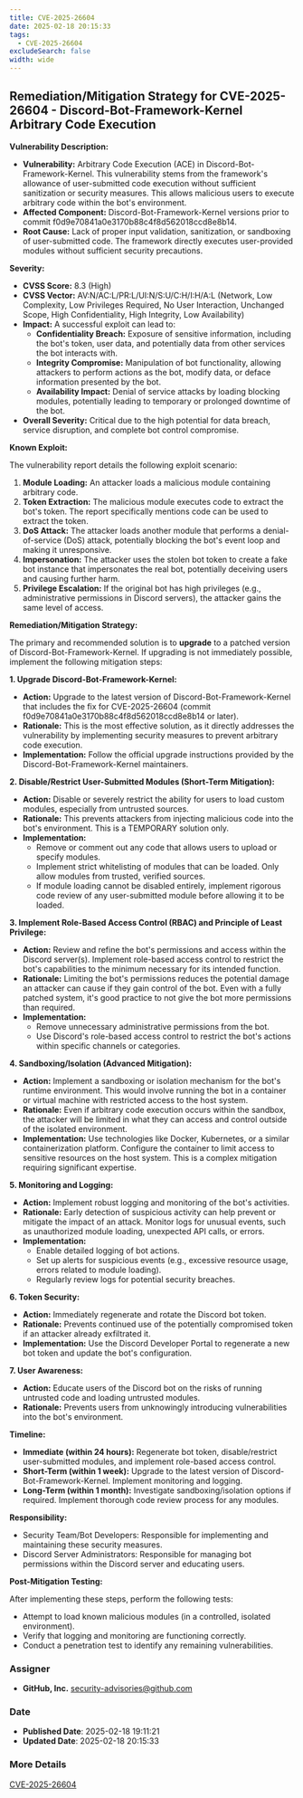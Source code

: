 ```yaml
---
title: CVE-2025-26604
date: 2025-02-18 20:15:33
tags:
  - CVE-2025-26604
excludeSearch: false
width: wide
---
```


## Remediation/Mitigation Strategy for CVE-2025-26604 - Discord-Bot-Framework-Kernel Arbitrary Code Execution

**Vulnerability Description:**

*   **Vulnerability:** Arbitrary Code Execution (ACE) in Discord-Bot-Framework-Kernel. This vulnerability stems from the framework's allowance of user-submitted code execution without sufficient sanitization or security measures. This allows malicious users to execute arbitrary code within the bot's environment.
*   **Affected Component:** Discord-Bot-Framework-Kernel versions prior to commit f0d9e70841a0e3170b88c4f8d562018ccd8e8b14.
*   **Root Cause:** Lack of proper input validation, sanitization, or sandboxing of user-submitted code.  The framework directly executes user-provided modules without sufficient security precautions.

**Severity:**

*   **CVSS Score:** 8.3 (High)
*   **CVSS Vector:** AV:N/AC:L/PR:L/UI:N/S:U/C:H/I:H/A:L  (Network, Low Complexity, Low Privileges Required, No User Interaction, Unchanged Scope, High Confidentiality, High Integrity, Low Availability)
*   **Impact:**  A successful exploit can lead to:
    *   **Confidentiality Breach:**  Exposure of sensitive information, including the bot's token, user data, and potentially data from other services the bot interacts with.
    *   **Integrity Compromise:**  Manipulation of bot functionality, allowing attackers to perform actions as the bot, modify data, or deface information presented by the bot.
    *   **Availability Impact:**  Denial of service attacks by loading blocking modules, potentially leading to temporary or prolonged downtime of the bot.
*   **Overall Severity:**  Critical due to the high potential for data breach, service disruption, and complete bot control compromise.

**Known Exploit:**

The vulnerability report details the following exploit scenario:

1.  **Module Loading:** An attacker loads a malicious module containing arbitrary code.
2.  **Token Extraction:** The malicious module executes code to extract the bot's token.  The report specifically mentions code can be used to extract the token.
3.  **DoS Attack:** The attacker loads another module that performs a denial-of-service (DoS) attack, potentially blocking the bot's event loop and making it unresponsive.
4.  **Impersonation:** The attacker uses the stolen bot token to create a fake bot instance that impersonates the real bot, potentially deceiving users and causing further harm.
5.  **Privilege Escalation:** If the original bot has high privileges (e.g., administrative permissions in Discord servers), the attacker gains the same level of access.

**Remediation/Mitigation Strategy:**

The primary and recommended solution is to **upgrade** to a patched version of Discord-Bot-Framework-Kernel.  If upgrading is not immediately possible, implement the following mitigation steps:

**1. Upgrade Discord-Bot-Framework-Kernel:**

*   **Action:** Upgrade to the latest version of Discord-Bot-Framework-Kernel that includes the fix for CVE-2025-26604 (commit f0d9e70841a0e3170b88c4f8d562018ccd8e8b14 or later).
*   **Rationale:** This is the most effective solution, as it directly addresses the vulnerability by implementing security measures to prevent arbitrary code execution.
*   **Implementation:**  Follow the official upgrade instructions provided by the Discord-Bot-Framework-Kernel maintainers.

**2. Disable/Restrict User-Submitted Modules (Short-Term Mitigation):**

*   **Action:**  Disable or severely restrict the ability for users to load custom modules, especially from untrusted sources.
*   **Rationale:** This prevents attackers from injecting malicious code into the bot's environment. This is a TEMPORARY solution only.
*   **Implementation:**
    *   Remove or comment out any code that allows users to upload or specify modules.
    *   Implement strict whitelisting of modules that can be loaded.  Only allow modules from trusted, verified sources.
    *   If module loading cannot be disabled entirely, implement rigorous code review of any user-submitted module before allowing it to be loaded.

**3. Implement Role-Based Access Control (RBAC) and Principle of Least Privilege:**

*   **Action:**  Review and refine the bot's permissions and access within the Discord server(s).  Implement role-based access control to restrict the bot's capabilities to the minimum necessary for its intended function.
*   **Rationale:**  Limiting the bot's permissions reduces the potential damage an attacker can cause if they gain control of the bot.  Even with a fully patched system, it's good practice to not give the bot more permissions than required.
*   **Implementation:**
    *   Remove unnecessary administrative permissions from the bot.
    *   Use Discord's role-based access control to restrict the bot's actions within specific channels or categories.

**4. Sandboxing/Isolation (Advanced Mitigation):**

*   **Action:** Implement a sandboxing or isolation mechanism for the bot's runtime environment. This would involve running the bot in a container or virtual machine with restricted access to the host system.
*   **Rationale:** Even if arbitrary code execution occurs within the sandbox, the attacker will be limited in what they can access and control outside of the isolated environment.
*   **Implementation:** Use technologies like Docker, Kubernetes, or a similar containerization platform.  Configure the container to limit access to sensitive resources on the host system.  This is a complex mitigation requiring significant expertise.

**5. Monitoring and Logging:**

*   **Action:** Implement robust logging and monitoring of the bot's activities.
*   **Rationale:**  Early detection of suspicious activity can help prevent or mitigate the impact of an attack.  Monitor logs for unusual events, such as unauthorized module loading, unexpected API calls, or errors.
*   **Implementation:**
    *   Enable detailed logging of bot actions.
    *   Set up alerts for suspicious events (e.g., excessive resource usage, errors related to module loading).
    *   Regularly review logs for potential security breaches.

**6. Token Security:**

*   **Action:** Immediately regenerate and rotate the Discord bot token.
*   **Rationale:** Prevents continued use of the potentially compromised token if an attacker already exfiltrated it.
*   **Implementation:** Use the Discord Developer Portal to regenerate a new bot token and update the bot's configuration.

**7. User Awareness:**

*   **Action:**  Educate users of the Discord bot on the risks of running untrusted code and loading untrusted modules.
*   **Rationale:**  Prevents users from unknowingly introducing vulnerabilities into the bot's environment.

**Timeline:**

*   **Immediate (within 24 hours):**  Regenerate bot token, disable/restrict user-submitted modules, and implement role-based access control.
*   **Short-Term (within 1 week):** Upgrade to the latest version of Discord-Bot-Framework-Kernel.  Implement monitoring and logging.
*   **Long-Term (within 1 month):** Investigate sandboxing/isolation options if required. Implement thorough code review process for any modules.

**Responsibility:**

*   Security Team/Bot Developers: Responsible for implementing and maintaining these security measures.
*   Discord Server Administrators: Responsible for managing bot permissions within the Discord server and educating users.

**Post-Mitigation Testing:**

After implementing these steps, perform the following tests:

*   Attempt to load known malicious modules (in a controlled, isolated environment).
*   Verify that logging and monitoring are functioning correctly.
*   Conduct a penetration test to identify any remaining vulnerabilities.

### Assigner
- **GitHub, Inc.** <security-advisories@github.com>

### Date
- **Published Date**: 2025-02-18 19:11:21
- **Updated Date**: 2025-02-18 20:15:33

### More Details
[CVE-2025-26604](https://www.cvedetails.com/cve/CVE-2025-26604)